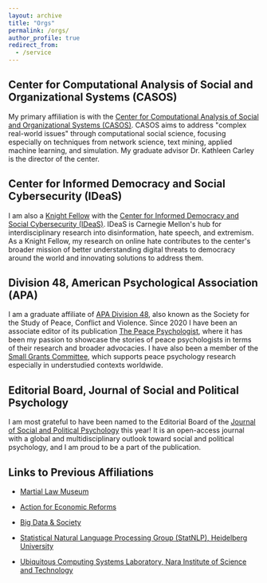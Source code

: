 ```yaml
---
layout: archive
title: "Orgs"
permalink: /orgs/
author_profile: true
redirect_from:
  - /service
---
```


<!-- {% include base_path %} -->

## Center for Computational Analysis of Social and Organizational Systems (CASOS)
My primary affiliation is with the <a href = "https://www.cmu.edu/casos-center/" target = "_blank">Center for Computational Analysis of Social and Organizational Systems (CASOS)</a>. CASOS aims to address "complex real-world issues" through computational social science, focusing especially on techniques from network science, text mining, applied machine learning, and simulation. My graduate advisor Dr. Kathleen Carley is the director of the center. 

## Center for Informed Democracy and Social Cybersecurity (IDeaS)
I am also a <a href = "https://www.cmu.edu/ideas-social-cybersecurity/people/knight-fellows.html" target = "_blank">Knight Fellow</a> with the <a href = "https://www.cmu.edu/ideas-social-cybersecurity/" target = "_blank">Center for Informed Democracy and Social Cybersecurity (IDeaS)</a>. IDeaS is Carnegie Mellon's hub for interdisciplinary research into disinformation, hate speech, and extremism. As a Knight Fellow, my research on online hate contributes to the center's broader mission of better understanding digital threats to democracy around the world and innovating solutions to address them. 

<!-- ## Political Psychology of Democratization, Ateneo de Manila University -->

## Division 48, American Psychological Association (APA)
I am a graduate affiliate of <a href = "https://www.apa.org/about/division/div48" target = "_blank">APA Division 48</a>, also known as the Society for the Study of Peace, Conflict and Violence. Since 2020 I have been an associate editor of its publication <a href = "https://peacepsychology.org/tppnewsletter2023" target = "_blank">The Peace Psychologist</a>, where it has been my passion to showcase the stories of peace psychologists in terms of their research and broader advocacies. I have also been a member of the <a href = "https://peacepsychology.org/small-grants" target = "_blank">Small Grants Committee</a>, which supports peace psychology research especially in understudied contexts worldwide.

## Editorial Board, Journal of Social and Political Psychology
I am most grateful to have been named to the Editorial Board of the <a href = "https://jspp.psychopen.eu/index.php/jspp" target = "_blank">Journal of Social and Political Psychology</a> this year! It is an open-access journal with a global and multidisciplinary outlook toward social and political psychology, and I am proud to be a part of the publication.

## Links to Previous Affiliations
* <a href = "https://martiallawmuseum.ph" target = "_blank">Martial Law Museum</a>

* <a href = "https://www.linkedin.com/company/action-for-economic-reforms/" target = "_blank">Action for Economic Reforms</a>

* <a href = "https://journals.sagepub.com/home/bds" target = "_blank">Big Data & Society</a>

* <a href = "https://www.cl.uni-heidelberg.de/statnlpgroup/" target = "_blank">Statistical Natural Language Processing Group (StatNLP), Heidelberg University</a>

* <a href = "https://isw3.naist.jp/Research/cs-ubi-en.html" target = "_blank">Ubiquitous Computing Systems Laboratory, Nara Institute of Science and Technology</a>

